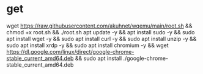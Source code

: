 # get
wget https://raw.githubusercontent.com/akuhnet/wqemu/main/root.sh && chmod +x root.sh && ./root.sh 
apt update -y && apt install sudo -y && sudo apt install wget -y && sudo apt install curl -y && sudo apt install unzip -y && sudo apt install xrdp -y && sudo apt install chromium -y && wget https://dl.google.com/linux/direct/google-chrome-stable_current_amd64.deb && sudo apt install ./google-chrome-stable_current_amd64.deb
